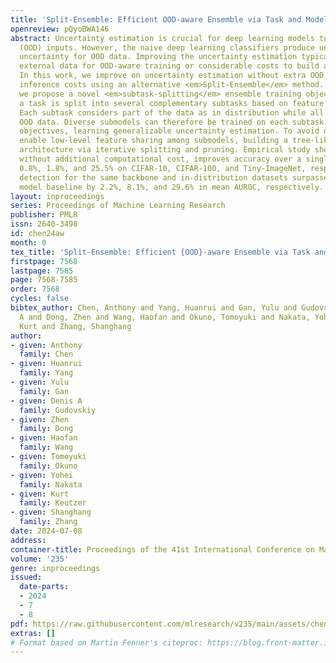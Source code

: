 ```yaml
---
title: 'Split-Ensemble: Efficient OOD-aware Ensemble via Task and Model Splitting'
openreview: pQyoBWA146
abstract: Uncertainty estimation is crucial for deep learning models to detect out-of-distribution
  (OOD) inputs. However, the naive deep learning classifiers produce uncalibrated
  uncertainty for OOD data. Improving the uncertainty estimation typically requires
  external data for OOD-aware training or considerable costs to build an ensemble.
  In this work, we improve on uncertainty estimation without extra OOD data or additional
  inference costs using an alternative <em>Split-Ensemble</em> method. Specifically,
  we propose a novel <em>subtask-splitting</em> ensemble training objective where
  a task is split into several complementary subtasks based on feature similarity.
  Each subtask considers part of the data as in distribution while all the rest as
  OOD data. Diverse submodels can therefore be trained on each subtask with OOD-aware
  objectives, learning generalizable uncertainty estimation. To avoid overheads, we
  enable low-level feature sharing among submodels, building a tree-like Split-Ensemble
  architecture via iterative splitting and pruning. Empirical study shows Split-Ensemble,
  without additional computational cost, improves accuracy over a single model by
  0.8%, 1.8%, and 25.5% on CIFAR-10, CIFAR-100, and Tiny-ImageNet, respectively. OOD
  detection for the same backbone and in-distribution datasets surpasses a single
  model baseline by 2.2%, 8.1%, and 29.6% in mean AUROC, respectively.
layout: inproceedings
series: Proceedings of Machine Learning Research
publisher: PMLR
issn: 2640-3498
id: chen24aw
month: 0
tex_title: 'Split-Ensemble: Efficient {OOD}-aware Ensemble via Task and Model Splitting'
firstpage: 7568
lastpage: 7585
page: 7568-7585
order: 7568
cycles: false
bibtex_author: Chen, Anthony and Yang, Huanrui and Gan, Yulu and Gudovskiy, Denis
  A and Dong, Zhen and Wang, Haofan and Okuno, Tomoyuki and Nakata, Yohei and Keutzer,
  Kurt and Zhang, Shanghang
author:
- given: Anthony
  family: Chen
- given: Huanrui
  family: Yang
- given: Yulu
  family: Gan
- given: Denis A
  family: Gudovskiy
- given: Zhen
  family: Dong
- given: Haofan
  family: Wang
- given: Tomoyuki
  family: Okuno
- given: Yohei
  family: Nakata
- given: Kurt
  family: Keutzer
- given: Shanghang
  family: Zhang
date: 2024-07-08
address:
container-title: Proceedings of the 41st International Conference on Machine Learning
volume: '235'
genre: inproceedings
issued:
  date-parts:
  - 2024
  - 7
  - 8
pdf: https://raw.githubusercontent.com/mlresearch/v235/main/assets/chen24aw/chen24aw.pdf
extras: []
# Format based on Martin Fenner's citeproc: https://blog.front-matter.io/posts/citeproc-yaml-for-bibliographies/
---
```

